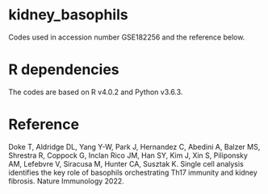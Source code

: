 # kidney_basophils
Codes used in accession number GSE182256 and the reference below.

# R dependencies
The codes are based on R v4.0.2 and Python v3.6.3.

# Reference
Doke T, Aldridge DL, Yang Y-W, Park J, Hernandez C, Abedini A, Balzer MS, Shrestra R, Coppock G, Inclan Rico JM, Han SY, Kim J, Xin S, Piliponsky AM, Lefebvre V, Siracusa M, Hunter CA, Susztak K. Single cell analysis identifies the key role of basophils orchestrating Th17 immunity and kidney fibrosis. Nature Immunology 2022.
